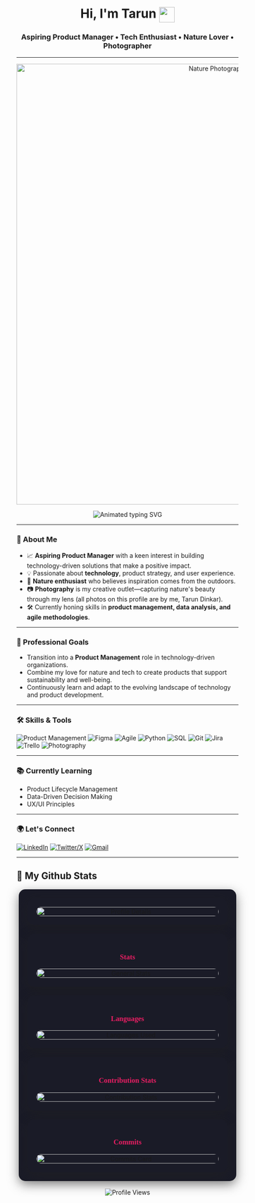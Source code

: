 <!-- Profile README for Tarund007 -->

<h1 align="center">
  Hi, I'm Tarun 
  <img src="https://media.giphy.com/media/hvRJCLFzcasrR4ia7z/giphy.gif" width="35" style="vertical-align:middle"/>
</h1>
<h3 align="center">
  <b>Aspiring Product Manager &bull; Tech Enthusiast &bull; Nature Lover &bull; Photographer</b>
</h3>

---

<p align="center">
  <img src="https://github.com/user-attachments/assets/7c7dc38a-0fc6-43e6-9305-071ebbfa9fc6" alt="Nature Photograph by Tarun Dinkar" width="1000"/>
</p>

<p align="center">
  <img src="https://readme-typing-svg.demolab.com?font=Fira+Code&duration=3000&pause=800&color=1B9A59&center=true&vCenter=true&multiline=true&width=700&height=60&lines=Aspiring+Product+Manager;Technology+Enthusiast;Nature+Lover;Photographer;Lifelong+Learner" alt="Animated typing SVG" />
</p>

---

### 🌱 About Me

- 📈 **Aspiring Product Manager** with a keen interest in building technology-driven solutions that make a positive impact.
- 💡 Passionate about **technology**, product strategy, and user experience.
- 🌳 **Nature enthusiast** who believes inspiration comes from the outdoors.
- 📷 **Photography** is my creative outlet—capturing nature's beauty through my lens (all photos on this profile are by me, Tarun Dinkar).
- 🛠️ Currently honing skills in **product management, data analysis, and agile methodologies**.

---

### 💼 Professional Goals

- Transition into a **Product Management** role in technology-driven organizations.
- Combine my love for nature and tech to create products that support sustainability and well-being.
- Continuously learn and adapt to the evolving landscape of technology and product development.

---

### 🛠️ Skills & Tools

![Product Management](https://img.shields.io/badge/Product%20Management-%231B9A59?style=for-the-badge&logo=producthunt&logoColor=white)
![Figma](https://img.shields.io/badge/Figma-F24E1E?style=for-the-badge&logo=figma&logoColor=white)
![Agile](https://img.shields.io/badge/Agile-%2300ADD8?style=for-the-badge&logo=scrumalliance&logoColor=white)
![Python](https://img.shields.io/badge/Python-3776AB?style=for-the-badge&logo=python&logoColor=white)
![SQL](https://img.shields.io/badge/SQL-4479A1?style=for-the-badge&logo=postgresql&logoColor=white)
![Git](https://img.shields.io/badge/Git-F05032?style=for-the-badge&logo=git&logoColor=white)
![Jira](https://img.shields.io/badge/Jira-0052CC?style=for-the-badge&logo=jira&logoColor=white)
![Trello](https://img.shields.io/badge/Trello-0052CC?style=for-the-badge&logo=trello&logoColor=white)
![Photography](https://img.shields.io/badge/Photography-000000?style=for-the-badge&logo=aperture&logoColor=white)

---

### 📚 Currently Learning

- Product Lifecycle Management
- Data-Driven Decision Making
- UX/UI Principles

---

### 🌍 Let's Connect

[![LinkedIn](https://img.shields.io/badge/LinkedIn-0A66C2?style=for-the-badge&logo=linkedin&logoColor=white)](https://www.linkedin.com/in/tarun-dinkar-14a5ba252/)
[![Twitter/X](https://img.shields.io/badge/Twitter-1DA1F2?style=for-the-badge&logo=twitter&logoColor=white)](https://x.com/TarunD15414565)
[![Gmail](https://img.shields.io/badge/Email-dinkartarun00@gmail.com-D14836?style=for-the-badge&logo=gmail&logoColor=white)](mailto:dinkartarun00@gmail.com)

---

## 🌲 My Github Stats

<div align="center">
  <div style="background:#1A1B27; border-radius:15px; box-shadow: 0 8px 24px #2228; padding:20px; width:90%; margin:auto;">
    <div style="display: flex; flex-wrap: wrap; justify-content: center; align-items: flex-start; gap: 20px;">
      <!-- Profile Details Card -->
      <div style="background:#1A1B27; border-radius:15px; box-shadow: 0 8px 24px #2228; padding:20px; width:420px;">
        <img src="https://github-profile-summary-cards.vercel.app/api/cards/profile-details?username=Tarund007&theme=github_dark" width="100%" alt="Profile Details" style="border-radius: 10px;"/>
      </div>
      <!-- Stats Card -->
      <div style="background:#1A1B27; border-radius:15px; box-shadow: 0 8px 24px #2228; padding:20px; width:420px;">
        <h3 style="color:#E91E63; font-family:'Fira Code'; text-align:center;">Stats</h3>
        <img src="https://github-profile-summary-cards.vercel.app/api/cards/stats?username=Tarund007&theme=github_dark" width="100%" alt="General Stats" style="border-radius: 10px;"/>
      </div>
      <!-- Languages Card -->
      <div style="background:#1A1B27; border-radius:15px; box-shadow: 0 8px 24px #2228; padding:20px; width:420px;">
        <h3 style="color:#E91E63; font-family:'Fira Code'; text-align:center;">Languages</h3>
        <img src="https://github-readme-stats.vercel.app/api/top-langs/?username=Tarund007&layout=compact&theme=github_dark&hide_title=true&card_width=380" width="100%" alt="Languages Used" style="border-radius: 10px;"/>
      </div>
      <!-- Contribution Stats Card -->
      <div style="background:#1A1B27; border-radius:15px; box-shadow: 0 8px 24px #2228; padding:20px; width:420px;">
        <h3 style="color:#E91E63; font-family:'Fira Code'; text-align:center;">Contribution Stats</h3>
        <img src="https://github-contribution-stats.vercel.app/api/?username=Tarund007&theme=github-dark-card" width="100%" alt="Contribution Stats" style="border-radius: 10px;"/>
      </div>
      <!-- Commits Card -->
      <div style="background:#1A1B27; border-radius:15px; box-shadow: 0 8px 24px #2228; padding:20px; width:420px;">
        <h3 style="color:#E91E63; font-family:'Fira Code'; text-align:center;">Commits</h3>
        <img src="https://github-profile-summary-cards.vercel.app/api/cards/productive-time?username=Tarund007&theme=github_dark&utcOffset=8" width="100%" alt="Commits Card" style="border-radius: 10px;"/>
      </div>
    </div>
  </div>
  <br>
  <img src="https://komarev.com/ghpvc/?username=Tarund007&style=for-the-badge&color=E91E63" alt="Profile Views"/>
</div>
